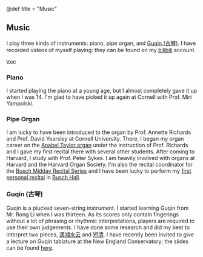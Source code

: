 @def title = "Music" <!-- omit in toc -->

## Music

I play three kinds of instruments: piano, pipe organ, and [Guqin (古琴)](https://en.wikipedia.org/wiki/Guqin). I have recorded videos of myself playing: they can be found on my [bilibili](https://space.bilibili.com/441831401) account. 

\toc

### Piano

I started playing the piano at a young age, but I almost completely gave it up when I was 14. I'm glad to have picked it up again at Cornell with Prof. Miri Yampolski.

### Pipe Organ

I am lucky to have been introduced to the organ by Prof. Annette Richards and Prof. David Yearsley at Cornell University. There, I began my organ career on the [Anabel Taylor organ](https://historicalkeyboards.as.cornell.edu/baroque-organ) under the instruction of Prof. Richards and I gave my first recital there with several other students. After coming to Harvard, I study with Prof. Peter Sykes. I am heavily involved with organs at Harvard and the Harvard Organ Society. I'm also the recital coordinator for the [Busch Midday Recital Series](https://www.facebook.com/harvardorgansociety/) and I have been lucky to perform my [first personal recital](https://www.youtube.com/watch?v=HsLWIlLmx2E&ab_channel=JunkaiDong) in [Busch Hall](http://mypipeorganhobby.blogspot.com/2008/12/organ-harvard-u-edward-power-biggs.html).

### Guqin (古琴)

Guqin is a plucked seven-string instrument. I started learning Guqin from Mr. Rong Li when I was thirteen. As its scores only contain fingerings without a lot of phrasing or rhythmic interpretations, players are required to use their own judgements. I have done some research and did my best to interpret two pieces, [潇湘水云](https://www.bilibili.com/video/BV1Lo4y1d7e1) and [短清](https://www.bilibili.com/video/BV1XS4y1j7xy). I have recently been invited to give a lecture on Guqin tablature at the New England Conservatory; the slides can be found [here](/assets/Guqin_Tablature_submit.pdf).